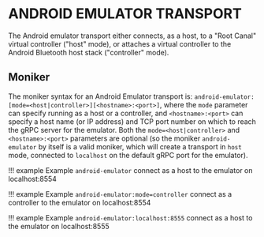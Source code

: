 ANDROID EMULATOR TRANSPORT
==========================

The Android emulator transport either connects, as a host, to a "Root Canal" virtual controller
("host" mode), or attaches a virtual controller to the Android Bluetooth host stack ("controller" mode).

## Moniker
The moniker syntax for an Android Emulator transport is: `android-emulator:[mode=<host|controller>][<hostname>:<port>]`, where
the `mode` parameter can specify running as a host or a controller, and `<hostname>:<port>` can specify a host name (or IP address) and TCP port number on which to reach the gRPC server for the emulator.
Both the `mode=<host|controller>` and `<hostname>:<port>` parameters are optional (so the moniker `android-emulator` by itself is a valid moniker, which will create a transport in `host` mode, connected to `localhost` on the default gRPC port for the emulator).

!!! example Example
    `android-emulator`
    connect as a host to the emulator on localhost:8554

!!! example Example
    `android-emulator:mode=controller`
    connect as a controller to the emulator on localhost:8554

!!! example Example
    `android-emulator:localhost:8555`
    connect as a host to the emulator on localhost:8555
